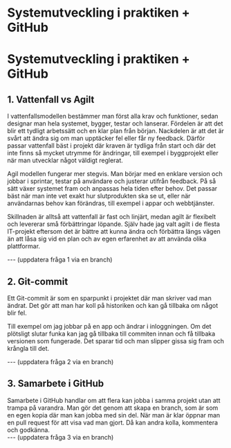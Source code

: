 # Systemutveckling i praktiken + GitHub
# Systemutveckling i praktiken + GitHub

## 1. Vattenfall vs Agilt
I vattenfallsmodellen bestämmer man först alla krav och funktioner, sedan designar man hela systemet, bygger, testar och lanserar. Fördelen är att det blir ett tydligt arbetssätt och en klar plan från början. Nackdelen är att det är svårt att ändra sig om man upptäcker fel eller får ny feedback. Därför passar vattenfall bäst i projekt där kraven är tydliga från start och där det inte finns så mycket utrymme för ändringar, till exempel i byggprojekt eller när man utvecklar något väldigt reglerat.  

Agil modellen fungerar mer stegvis. Man börjar med en enklare version och jobbar i sprintar, testar på användare och justerar utifrån feedback. På så sätt växer systemet fram och anpassas hela tiden efter behov. Det passar bäst när man inte vet exakt hur slutprodukten ska se ut, eller när användarnas behov kan förändras, till exempel i appar och webbtjänster.  

Skillnaden är alltså att vattenfall är fast och linjärt, medan agilt är flexibelt och levererar små förbättringar löpande. Själv hade jag valt agilt i de flesta IT-projekt eftersom det är bättre att kunna ändra och förbättra längs vägen än att låsa sig vid en plan och av egen erfarenhet av att använda olika plattformar.  

--- (uppdatera fråga 1 via en branch)

## 2. Git-commit
Ett Git-commit är som en sparpunkt i projektet där man skriver vad man ändrat. Det gör att man har koll på historiken och kan gå tillbaka om något blir fel.  

Till exempel om jag jobbar på en app och ändrar i inloggningen. Om det plötsligt slutar funka kan jag gå tillbaka till commiten innan och få tillbaka versionen som fungerade. Det sparar tid och man slipper gissa sig fram och krångla till det.  

--- (uppdatera fråga 2 via en branch)

## 3. Samarbete i GitHub
Samarbete i GitHub handlar om att flera kan jobba i samma projekt utan att trampa på varandra. Man gör det genom att skapa en branch, som är som en egen kopia där man kan jobba med sin del. När man är klar öppnar man en pull request för att visa vad man gjort. Då kan andra kolla, kommentera och godkänna.  
--- (uppdatera fråga 3 via en branch)
